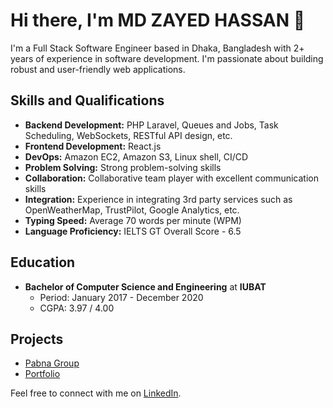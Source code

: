 # Hi there, I'm MD ZAYED HASSAN 👋

I'm a Full Stack Software Engineer based in Dhaka, Bangladesh with 2+ years of experience in software development. I'm passionate about building robust and user-friendly web applications.

## Skills and Qualifications

- **Backend Development:** PHP Laravel, Queues and Jobs, Task Scheduling, WebSockets, RESTful API design, etc.
- **Frontend Development:** React.js
- **DevOps:** Amazon EC2, Amazon S3, Linux shell, CI/CD
- **Problem Solving:** Strong problem-solving skills
- **Collaboration:** Collaborative team player with excellent communication skills
- **Integration:** Experience in integrating 3rd party services such as OpenWeatherMap, TrustPilot, Google Analytics, etc.
- **Typing Speed:** Average 70 words per minute (WPM)
- **Language Proficiency:** IELTS GT Overall Score - 6.5

## Education

- **Bachelor of Computer Science and Engineering** at **IUBAT**
  - Period: January 2017 - December 2020
  - CGPA: 3.97 / 4.00

## Projects

- [Pabna Group](https://pabnagroup.net)
- [Portfolio](https://z4yed.netlify.app/)

Feel free to connect with me on [LinkedIn](https://www.linkedin.com/in/zayed-hassan).
